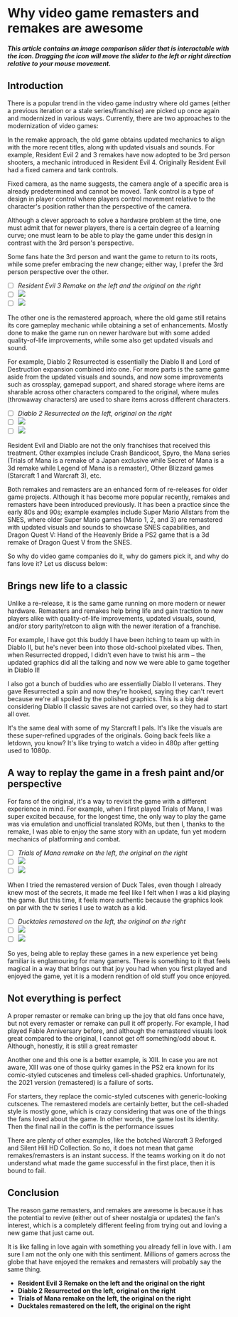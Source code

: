 # Why video game remasters and remakes are awesome

##### This article contains an image comparison slider that is interactable with the  icon. Dragging the  icon will move the slider to the left or right direction relative to your mouse movement.

## Introduction

There is a popular trend in the video game industry where old games (either a previous iteration or a stale series/franchise) are picked up once again and modernized in various ways. Currently, there are two approaches to the modernization of video games:

In the remake approach, the old game obtains updated mechanics to align with the more recent titles, along with updated visuals and sounds. For example, Resident Evil 2 and 3 remakes have now adopted to be 3rd person shooters, a mechanic introduced in Resident Evil 4\. Originally Resident Evil had a fixed camera and tank controls.

Fixed camera, as the name suggests, the camera angle of a specific area is already predetermined and cannot be moved. Tank control is a type of design in player control where players control movement relative to the character's position rather than the perspective of the camera.

Although a clever approach to solve a hardware problem at the time, one must admit that for newer players, there is a certain degree of a learning curve; one must learn to be able to play the game under this design in contrast with the 3rd person's perspective.

Some fans hate the 3rd person and want the game to return to its roots, while some prefer embracing the new change; either way, I prefer the 3rd person perspective over the other.

- [ ] *Resident Evil 3 Remake on the left and the original on the right* 
- [ ] ![](images/re3o.webp)
- [ ] ![](images/re3.webp)

The other one is the remastered approach, where the old game still retains its core gameplay mechanic while obtaining a set of enhancements. Mostly done to make the game run on newer hardware but with some added quality\-of\-life improvements, while some also get updated visuals and sound.

For example, Diablo 2 Resurrected is essentially the Diablo II and Lord of Destruction expansion combined into one. For more parts is the same game aside from the updated visuals and sounds, and now some improvements such as crossplay, gamepad support, and shared storage where items are sharable across other characters compared to the original, where mules (throwaway characters) are used to share items across different characters.

- [ ] *Diablo 2 Resurrected on the left, original on the right* 
- [ ] ![](images/d2-old.png)
- [ ] ![](images/d2-new.png)

Resident Evil and Diablo are not the only franchises that received this treatment. Other examples include Crash Bandicoot, Spyro, the Mana series (Trials of Mana is a remake of a Japan exclusive while Secret of Mana is a 3d remake while Legend of Mana is a remaster), Other Blizzard games (Starcraft 1 and Warcraft 3\), etc.

Both remakes and remasters are an enhanced form of re\-releases for older game projects. Although it has become more popular recently, remakes and remasters have been introduced previously. It has been a practice since the early 80s and 90s; example examples include Super Mario Allstars from the SNES, where older Super Mario games (Mario 1, 2, and 3\) are remastered with updated visuals and sounds to showcase SNES capabilities, and Dragon Quest V: Hand of the Heavenly Bride a PS2 game that is a 3d remake of Dragon Quest V from the SNES.

So why do video game companies do it, why do gamers pick it, and why do fans love it? Let us discuss below:

## Brings new life to a classic

Unlike a re\-release, it is the same game running on more modern or newer hardware. Remasters and remakes help bring life and gain traction to new players alike with quality\-of\-life improvements, updated visuals, sound, and/or story parity/retcon to align with the newer iteration of a franchise.

For example, I have got this buddy I have been itching to team up with in Diablo II, but he's never been into those old\-school pixelated vibes. Then, when Resurrected dropped, I didn't even have to twist his arm – the updated graphics did all the talking and now we were able to game together in Diablo II!

I also got a bunch of buddies who are essentially Diablo II veterans. They gave Resurrected a spin and now they're hooked, saying they can't revert because we're all spoiled by the polished graphics. This is a big deal considering Diablo II classic saves are not carried over, so they had to start all over.

It's the same deal with some of my Starcraft I pals. It's like the visuals are these super\-refined upgrades of the originals. Going back feels like a letdown, you know? It's like trying to watch a video in 480p after getting used to 1080p.

## A way to replay the game in a fresh paint and/or perspective

For fans of the original, it's a way to revisit the game with a different experience in mind. For example, when I first played Trials of Mana, I was super excited because, for the longest time, the only way to play the game was via emulation and unofficial translated ROMs, but then I, thanks to the remake, I was able to enjoy the same story with an update, fun yet modern mechanics of platforming and combat.

- [ ]  *Trials of Mana remake on the left, the original on the right* 
- [ ] ![](images/trials_of_mana_org.png)
- [ ] ![](images/trials_of_mana.jpg)

When I tried the remastered version of Duck Tales, even though I already knew most of the secrets, it made me feel like I felt when I was a kid playing the game. But this time, it feels more authentic because the graphics look on par with the tv series I use to watch as a kid.

- [ ] *Ducktales remastered on the left, the original on the right* 
- [ ] ![](images/ducktales-old.png)
- [ ] ![](images/ducktales-new.jpg)

So yes, being able to replay these games in a new experience yet being familiar is englamouring for many gamers. There is something to it that feels magical in a way that brings out that joy you had when you first played and enjoyed the game, yet it is a modern rendition of old stuff you once enjoyed.

## Not everything is perfect

A proper remaster or remake can bring up the joy that old fans once have, but not every remaster or remake can pull it off properly. For example, I had played Fable Anniversary before, and although the remastered visuals look great compared to the original, I cannot get off something/odd about it. Although, honestly, it is still a great remaster

Another one and this one is a better example, is XIII. In case you are not aware, XIII was one of those quirky games in the PS2 era known for its comic\-styled cutscenes and timeless cell\-shaded graphics. Unfortunately, the 2021 version (remastered) is a failure of sorts.

For starters, they replace the comic\-styled cutscenes with generic\-looking cutscenes. The remastered models are certainly better, but the cell\-shaded style is mostly gone, which is crazy considering that was one of the things the fans loved about the game. In other words, the game lost its identity. Then the final nail in the coffin is the performance issues

There are plenty of other examples, like the botched Warcraft 3 Reforged and Silent Hill HD Collection. So no, it does not mean that game remakes/remasters is an instant success. If the teams working on it do not understand what made the game successful in the first place, then it is bound to fail.

## Conclusion

The reason game remasters, and remakes are awesome is because it has the potential to revive (either out of sheer nostalgia or updates) the fan's interest, which is a completely different feeling from trying out and loving a new game that just came out.

It is like falling in love again with something you already fell in love with. I am sure I am not the only one with this sentiment. Millions of gamers across the globe that have enjoyed the remakes and remasters will probably say the same thing.

* **Resident Evil 3 Remake on the left and the original on the right**
* **Diablo 2 Resurrected on the left, original on the right**
* **Trials of Mana remake on the left, the original on the right**
* **Ducktales remastered on the left, the original on the right**
